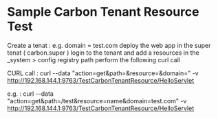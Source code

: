 Sample Carbon Tenant Resource Test
========================================

Create a tenat : e.g. domain = test.com
deploy the web app in the super tenat ( carbon.super ) 
login to the tenant and add a resources in the _system > config registry path
perform the following curl call

CURL call : curl --data "action=get&path=<path>&resource=<resource>&domain=<tenant domain>" -v http://192.168.144.1:9763/TestCarbonTenantResource/HelloServlet


e.g. : curl --data "action=get&path=/test&resource=name&domain=test.com" -v http://192.168.144.1:9763/TestCarbonTenantResource/HelloServlet
